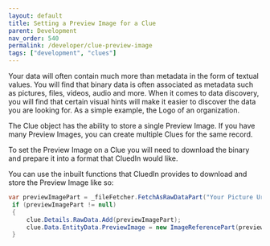 ```yaml
---
layout: default
title: Setting a Preview Image for a Clue
parent: Development
nav_order: 540
permalink: /developer/clue-preview-image
tags: ["development", "clues"]
---
```


Your data will often contain much more than metadata in the form of textual values. You will find that binary data is often associated as metadata such as pictures, files, videos, audio and more. When it comes to data discovery, you will find that certain visual hints will make it easier to discover the data you are looking for. As a simple example, the Logo of an organization. 

The Clue object has the ability to store a single Preview Image. If you have many Preview Images, you can create multiple Clues for the same record. 

To set the Preview Image on a Clue you will need to download the binary and prepare it into a format that CluedIn would like. 

You can use the inbuilt functions that CluedIn provides to download and store the Preview Image like so:

```csharp
var previewImagePart = _fileFetcher.FetchAsRawDataPart("Your Picture Url", "/RawData/PreviewImage", "preview_{0}".FormatWith(data.Name));
 if (previewImagePart != null)
 {
     clue.Details.RawData.Add(previewImagePart);
     clue.Data.EntityData.PreviewImage = new ImageReferencePart(previewImagePart, 255, 255);
 }
```